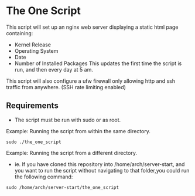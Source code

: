 # The One Script
This script will set up an nginx web server displaying a static html page containing:
- Kernel Release
- Operating System
- Date
- Number of Installed Packages
This updates the first time the script is run, and then every day at 5 am.

This script will also configure a ufw firewall only allowing http and ssh traffic from anywhere. (SSH rate limiting enabled)

## Requirements
* The script must be run with sudo or as root.

Example: Running the script from within the same directory.
```
sudo ./the_one_script
```

Example: Running the script from a different directory.
- ie. If you have cloned this repository into /home/arch/server-start, and you want to run the script without navigating to that folder,you could run the following command:
```
sudo /home/arch/server-start/the_one_script
```

